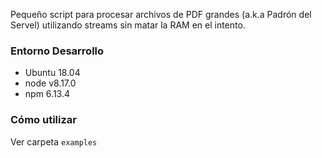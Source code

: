 Pequeño script para procesar archivos de PDF grandes (a.k.a Padrón del Servel) utilizando streams sin matar la RAM en el intento.

### Entorno Desarrollo
- Ubuntu 18.04
- node v8.17.0
- npm 6.13.4

### Cómo utilizar 
Ver carpeta `examples`
